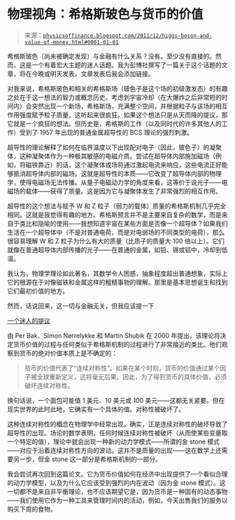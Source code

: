 <!--yml

分类：未分类

日期：2024-05-18 07:01:52

-->

# 物理视角：希格斯玻色与货币的价值

> 来源：[`physicsoffinance.blogspot.com/2011/12/higgs-boson-and-value-of-money.html#0001-01-01`](http://physicsoffinance.blogspot.com/2011/12/higgs-boson-and-value-of-money.html#0001-01-01)

希格斯玻色（尚未被确定发现）与金融有什么关系？没有。至少没有直接的。然而，这是一个有着宏大主题的迷人话题。我为彭博社撰写了一篇关于这个话题的文章，将在今晚或明天发表。文章发表后我会添加链接。

对我来说，希格斯玻色和相关的希格斯场（玻色子是这个场的初级激发态）的有趣之处在于这一想法的智力或概念历史。考虑到宇宙冷却（在大爆炸之后非常短的时间内）会突然出现一个新场，希格斯场，充满整个空间，并根据粒子与该场的相互作用强度赋予粒子质量，这听起来很疯狂。如果这个想法只是从天而降的提议，那它就是一个疯狂的想法。但历史是，希格斯的工作（以及同时代的许多其他人的工作）受到了 1957 年出现的普通金属超导性的 BCS 理论的强烈刺激。

超导性的理论解释了如何在临界温度以下出现配对电子（因此，玻色子）的凝聚体，这种凝聚体作为一种极其敏感的电磁介质。尝试在超导体内部施加磁场（例如，将磁铁靠近）的话，这个凝聚体或场将通过激起电流来响应，这些电流正好能够抵消超导体内部的磁场。这就是超导性的本质——它改变了超导体内部的物理学，使得电磁场无法传播。从量子电磁动力学的角度来看，这等价于说光子——电磁场的载体——获得了质量。这是因为它与凝聚体发生了非常强烈的相互作用。

超导性的这个想法与赋予 W 和 Z 粒子（弱力的载体）质量的希格斯机制几乎完全相同。这就是我觉得有趣的地方。希格斯预言并不是主要来自复杂的数学，而是来自于类比和隐喻的使用——我想知道宇宙在某些方面是否像一个超导体？如果我们生活在一个超导体中（不是对普通电荷，而是对电弱场的不同类型的电荷），那么很容易理解 W 和 Z 粒子为什么有大的质量（比质子的质量大 100 倍以上）。它们就像在普通超导体内部传播的光子——在普通的金属，如铅、锡或铝中，冷却到低温。

我认为，物理学理论如此著名，其数学令人困惑，抽象程度超出普通想象，实际上它的根源在于对像磁铁和金属这样的粗糙事物的理解。那里是基本思想诞生和找到它们最初价值的地方。

然而，话说回来，这一切与金融无关，但我应该提一下

[一个迷人的提议](http://arxiv.org/PS_cache/cond-mat/pdf/0009/0009287v2.pdf)

由 Per Bak、Simon Nørrelykke 和 Martin Shubik 在 2000 年提出，该理论将决定货币价值的过程与任何类似于希格斯机制的过程进行了非常接近的类比。他们观察到货币的绝对价值本质上是不确定的：

> 货币的价值代表了“连续对称性”。如果在某个时刻，货币的价值通过某个因子被全球重新定义，这将毫无后果。因此，为了得到货币的具体价值，必须破坏连续对称性。

换句话说，一个面包可能值 1 美元、10 美元或 100 美元——这都无关紧要。但在现实世界的此时此地，它确实有一个具体的值。对称性被破坏了。

这种连续对称性的概念在物理学中经常出现。确实，正是连续对称性的破坏导致了超导性的出现。场论的数学表明，任何时候连续对称性被破坏（从而使某些变量取一个特定的值），理论中就会出现一种新的动力学模式——所谓的金 stone 模式——对应于沿着连续对称性方向的波动。这并不是质量的出现——这在数学上还需要另一步，但金 stone 这一部分是希格斯机制的一部分。

我会尝试再次回到这篇论文。它为货币价值如何在经济中出现提供了一个看似合理的动力学模型，以及为什么它应该受到强烈的内在波动（因为金 stone 模式）。这一切都不是来自非平衡理论，也不应该期望它是，因为货币是一种固有的动态事物——我们使用它作为一种工具来管理时间内的活动，例如，今天出售我们的服务以购买下周的食物。
